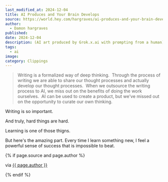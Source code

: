 ```yaml
---
last_modified_at: 2024-12-04
title: AI Produces and Your Brain Develops
source: https://world.hey.com/hargraves/ai-produces-and-your-brain-develops-d17aae6e
author:
  - Damon hargraves
published: 
date: 2024-12-04
description: (AI art produced by Grok.x.ai with prompting from a human) Unlike a new computer, your brain won't require any new operating systems for you figure out in order to use it. Unlike an app or website, it won't be abandoned, forcing you to change the way you work arbitrarily. Your memory, your brain, your mind is always with you. You might...
tags:
  - ai
image: 
category: Clippings
---
```

> Writing is a formalized way of deep thinking.  Through the process of writing we are able to share our thought processes and actually develop our thought processes.  When we outsource the writing process to AI, we miss out on the benefits of doing the work ourselves.  AI can be used to create a product, but we've missed out on the opportunity to curate our own thinking.

Writing is so important. 

And truly, hard things are hard. 

Learning is one of those thigns. 

But here's the amazing part. Every time I learn something new, I feel a powerful sense of success that is impossible to beat. 


{% if page.source and page.author %}
  <p>via <a href="{{ page.source }}">{{ page.author }}</a></p>
{% endif %}